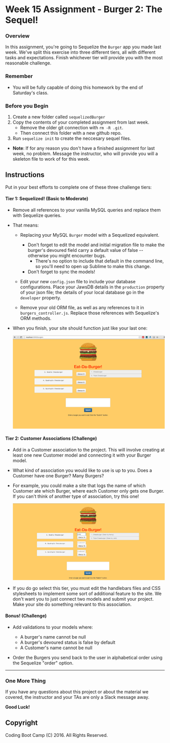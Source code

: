 # Week 15 Assignment - Burger 2: The Sequel!

### Overview
In this assignment, you're going to Sequelize the `Burger` app you made last week. We've split this exercise into three different tiers, all with different tasks and expectations. Finish whichever tier will provide you with the most reasonable challenge.

### Remember

* You will be fully capable of doing this homework by the end of Saturday's class.

### Before you Begin
1. Create a new folder called `sequelizedBurger`
2. Copy the contents of your completed assignment from last week.
	* Remove the older git connection with `rm -R .git`. 
	* Then connect this folder with a new github repo.
3. Run `sequelize init` to create the neccesary sequel files.

* **Note**: If for any reason you don't have a finished assignment for last week, no problem. Message the instructor, who will provide you will a skeleton file to work of for this week.

## Instructions 
Put in your best efforts to complete one of these three challenge tiers:


#### Tier 1: Sequelized! (Basic to Moderate)

* Remove all references to your vanilla MySQL queries and replace them with Sequelize queries.

* That means:
	* Replacing your MySQL `Burger` model with a Sequelized equivalent.
		* Don't forget to edit the model and initial migration file to make the burger's devoured field carry a default value of false -- otherwise you might encounter bugs.
			* There's no option to include that default in the command line, so you'll need to open up Sublime to make this change. 
		* Don't forget to sync the models!

	* Edit your new `config.json` file to include your database configurations. Place your JawsDB details in the `production` property of your json file; the details of your local database go in the `developer` property.

	* Remove your old ORM file, as well as any references to it in `burgers_controller.js`. Replace those references with Sequelize's ORM methods.

* When you finish, your site should function just like your last one:
	
	![1-Sequelized](Images/1-Sequelized.jpg)


#### Tier 2: Customer Associations (Challenge)

* Add in a Customer association to the project. This will involve creating at least one new Customer model and connecting it with your Burger model.

* What kind of association you would like to use is up to you. Does a Customer have one Burger? Many Burgers?

* For example, you could make a site that logs the name of which Customer ate which Burger, where each Customer only gets one Burger. If you can't think of another type of association, try this one!

	![3-Associated](Images/3-Associated.jpg)

* If you do go select this tier, you must edit the handlebars files and CSS stylesheets to implement some sort of additional feature to the site. We don't want you to just connect two models and submit your project. Make your site do something relevant to this association.

#### Bonus! (Challenge)

* Add validations to your models where:
	* A burger's name cannot be null
	* A burger's devoured status is false by default
	* A Customer's name cannot be null

* Order the Burgers you send back to the user in alphabetical order using the Sequelize "order" option.

-------
### One More Thing
If you have any questions about this project or about the material we covered, the instructor and your TAs are only a Slack message away.

**Good Luck!**

## Copyright
Coding Boot Camp (C) 2016. All Rights Reserved.